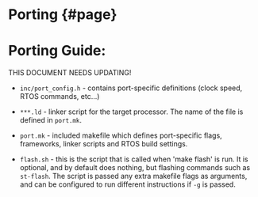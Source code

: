 Porting  {#page}
================

# Porting Guide:

THIS DOCUMENT NEEDS UPDATING!

- ```inc/port_config.h``` - contains port-specific definitions (clock speed,
  RTOS commands, etc...)

- ```***.ld``` - linker script for the target processor. The name of the file
  is defined in ```port.mk```.

- ```port.mk``` - included makefile which defines port-specific flags,
  frameworks, linker scripts and RTOS build settings.

- ```flash.sh``` - this is the script that is called when 'make flash' is run.
  It is optional, and by default does nothing, but flashing commands such as 
  ```st-flash```. The script is passed any extra makefile flags as arguments, 
  and can be configured to run different instructions if ```-g``` is passed.
